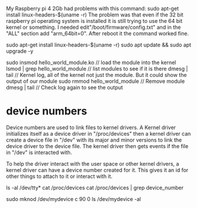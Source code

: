 My Raspberry pi 4 2Gb had problems with this command: sudo apt-get install linux-headers-$(uname -r) The problem was that even if the 32 bit raspberry pi operating system is installed it is still trying to use the 64 bit kernel or something. I needed edit"/boot/firmware/config.txt" and in the "ALL" section add "arm_64bit=0". After reboot it the command worked fine.

sudo apt-get install linux-headers-$(uname -r)
sudo apt update && sudo apt upgrade -y

sudo insmod hello_world_module.ko                  // load the module into the kernel
lsmod | grep hello_world_module                    // list modules to see if it is there
dmesg | tail                                       // Kernel log, all of the kernel not just the module. But it could show the output of our module
sudo rmmod hello_world_module                      // Remove module 
dmesg | tail                                       // Check log again to see the output

# device numbers 

Device numbers are used to link files to kernel drivers. A Kernel driver initializes itself as a device driver in "/proc/devices" then a kernel driver can create a device file in "/dev" with its major and minor versions to link the device driver to the device file. The kernel driver then gets events if the file in "/dev" is interacted with.


To help the driver interact with the user space or other kernel drivers, a kernel driver can have a device number created for it. This gives it an id for other things to attach to it or interact with it. 


ls -al /dev/tty*
cat /proc/devices
cat /proc/devices | grep device_number

sudo mknod /dev/mydevice c 90 0
ls /dev/mydevice -al